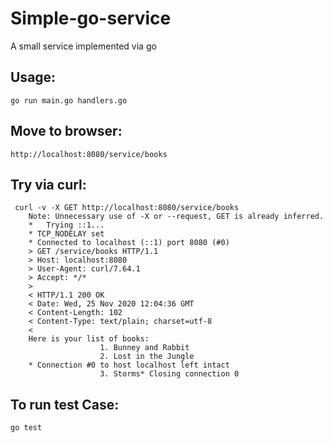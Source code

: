 # Simple-go-service
A small service implemented via go

## Usage:
    go run main.go handlers.go 
  
## Move to browser:
    http://localhost:8080/service/books
  
## Try via curl:
     curl -v -X GET http://localhost:8080/service/books
        Note: Unnecessary use of -X or --request, GET is already inferred.
        *   Trying ::1...
        * TCP_NODELAY set
        * Connected to localhost (::1) port 8080 (#0)
        > GET /service/books HTTP/1.1
        > Host: localhost:8080
        > User-Agent: curl/7.64.1
        > Accept: */*
        > 
        < HTTP/1.1 200 OK
        < Date: Wed, 25 Nov 2020 12:04:36 GMT
        < Content-Length: 102
        < Content-Type: text/plain; charset=utf-8
        < 
        Here is your list of books: 
                        1. Bunney and Rabbit
                        2. Lost in the Jungle
        * Connection #0 to host localhost left intact
                        3. Storms* Closing connection 0

## To run test Case:
    go test

